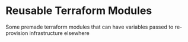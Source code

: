 # Reusable Terraform Modules
Some premade terraform modules that can have variables passed to re-provision infrastructure elsewhere
